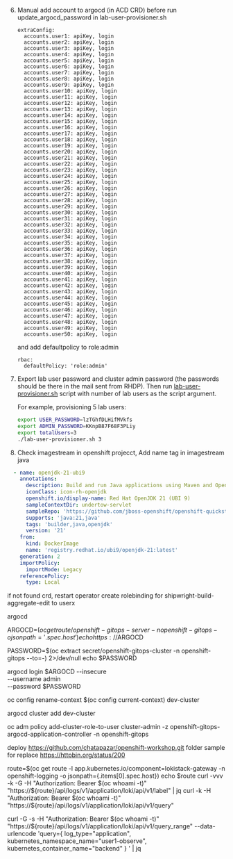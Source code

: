 6. Manual add account to argocd (in ACD CRD) before run update_argocd_password in lab-user-provisioner.sh
   
   ```
   extraConfig:
     accounts.user1: apiKey, login
     accounts.user2: apiKey, login
     accounts.user3: apiKey, login
     accounts.user4: apiKey, login
     accounts.user5: apiKey, login
     accounts.user6: apiKey, login
     accounts.user7: apiKey, login
     accounts.user8: apiKey, login
     accounts.user9: apiKey, login
     accounts.user10: apiKey, login
     accounts.user11: apiKey, login
     accounts.user12: apiKey, login
     accounts.user13: apiKey, login
     accounts.user14: apiKey, login
     accounts.user15: apiKey, login
     accounts.user16: apiKey, login
     accounts.user17: apiKey, login
     accounts.user18: apiKey, login
     accounts.user19: apiKey, login
     accounts.user20: apiKey, login
     accounts.user21: apiKey, login
     accounts.user22: apiKey, login
     accounts.user23: apiKey, login
     accounts.user24: apiKey, login
     accounts.user25: apiKey, login
     accounts.user26: apiKey, login
     accounts.user27: apiKey, login
     accounts.user28: apiKey, login
     accounts.user29: apiKey, login
     accounts.user30: apiKey, login
     accounts.user31: apiKey, login
     accounts.user32: apiKey, login
     accounts.user33: apiKey, login
     accounts.user34: apiKey, login
     accounts.user35: apiKey, login
     accounts.user36: apiKey, login
     accounts.user37: apiKey, login
     accounts.user38: apiKey, login
     accounts.user39: apiKey, login
     accounts.user40: apiKey, login
     accounts.user41: apiKey, login
     accounts.user42: apiKey, login
     accounts.user43: apiKey, login
     accounts.user44: apiKey, login
     accounts.user45: apiKey, login
     accounts.user46: apiKey, login
     accounts.user47: apiKey, login
     accounts.user48: apiKey, login
     accounts.user49: apiKey, login
     accounts.user50: apiKey, login
    ```
   
   and add defaultpolicy to role:admin 

   ```
   rbac:
     defaultPolicy: 'role:admin'
   ```

7. Export lab user password and cluster admin password (the passwords should be there in the mail sent from RHDP). Then run [lab-user-provisioner.sh](scripts/lab-user-provisioner.sh) script with number of lab users as the script argument.

   For example, provisioning 5 lab users:

   ```sh
   export USER_PASSWORD=lzTGhfDLHifMVkfs
   export ADMIN_PASSWORD=KKnpB87F68F3PLiy
   export totalUsers=3
   ./lab-user-provisioner.sh 3
   ```

8. Check imagestream in openshift projecct, Add name tag in imagestream java

  ```yaml
    - name: openjdk-21-ubi9
      annotations:
        description: Build and run Java applications using Maven and OpenJDK 21.
        iconClass: icon-rh-openjdk
        openshift.io/display-name: Red Hat OpenJDK 21 (UBI 9)
        sampleContextDir: undertow-servlet
        sampleRepo: 'https://github.com/jboss-openshift/openshift-quickstarts'
        supports: 'java:21,java'
        tags: 'builder,java,openjdk'
        version: '21'
      from:
        kind: DockerImage
        name: 'registry.redhat.io/ubi9/openjdk-21:latest'
      generation: 2
      importPolicy:
        importMode: Legacy
      referencePolicy:
        type: Local
  ```

if not found crd, restart operator
create rolebinding for shipwright-build-aggregate-edit to userx  



argocd

ARGOCD=$(oc get route/openshift-gitops-server -n openshift-gitops -o jsonpath='{.spec.host}')
echo https://$ARGOCD

PASSWORD=$(oc extract secret/openshift-gitops-cluster -n openshift-gitops --to=-) 2>/dev/null
echo $PASSWORD

argocd login $ARGOCD  --insecure \
--username admin \
--password $PASSWORD

oc config rename-context $(oc config current-context) dev-cluster


argocd cluster add dev-cluster

oc adm policy add-cluster-role-to-user cluster-admin -z openshift-gitops-argocd-application-controller -n openshift-gitops


deploy https://github.com/chatapazar/openshift-workshop.git
folder sample for replace https://httpbin.org/status/200

route=$(oc get route -l app.kubernetes.io/component=lokistack-gateway -n openshift-logging -o jsonpath={.items[0].spec.host})
echo $route
curl -vvv -k -G -H "Authorization: Bearer $(oc whoami -t)" "https://${route}/api/logs/v1/application/loki/api/v1/label" | jq
curl -k -H "Authorization: Bearer $(oc whoami -t)" "https://${route}/api/logs/v1/application/loki/api/v1/query" 

curl -G -s -H "Authorization: Bearer $(oc whoami -t)" "https://${route}/api/logs/v1/application/loki/api/v1/query_range" --data-urlencode 'query={ log_type="application", kubernetes_namespace_name="user1-observe",  kubernetes_container_name="backend" } ' | jq